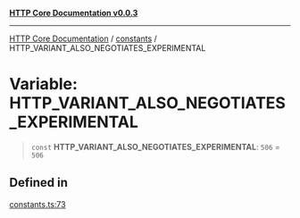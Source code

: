 [**HTTP Core Documentation v0.0.3**](../../README.md)

***

[HTTP Core Documentation](../../modules.md) / [constants](../README.md) / HTTP\_VARIANT\_ALSO\_NEGOTIATES\_EXPERIMENTAL

# Variable: HTTP\_VARIANT\_ALSO\_NEGOTIATES\_EXPERIMENTAL

> `const` **HTTP\_VARIANT\_ALSO\_NEGOTIATES\_EXPERIMENTAL**: `506` = `506`

## Defined in

[constants.ts:73](https://github.com/stonemjs/http-core/blob/33a82b77e98ade423889148c13f25ccd40b75c8a/src/constants.ts#L73)
